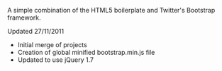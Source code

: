 A simple combination of the HTML5 boilerplate and Twitter's Bootstrap framework.

Updated 27/11/2011
* Initial merge of projects
* Creation of global minified bootstrap.min.js file
* Updated to use jQuery 1.7